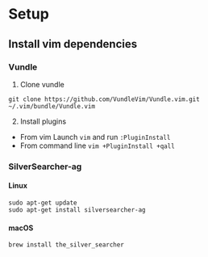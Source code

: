 # Setup

## Install vim dependencies

### Vundle
1. Clone vundle

```
git clone https://github.com/VundleVim/Vundle.vim.git ~/.vim/bundle/Vundle.vim
```

2. Install plugins
  - From vim
    Launch `vim` and run `:PluginInstall`
  - From command line
    `vim +PluginInstall +qall`

### SilverSearcher-ag
#### Linux
```
sudo apt-get update
sudo apt-get install silversearcher-ag
```

#### macOS
```
brew install the_silver_searcher
```
